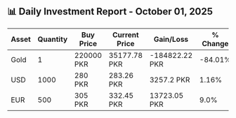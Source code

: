 ## 📊 Daily Investment Report - October 01, 2025

| Asset | Quantity | Buy Price | Current Price | Gain/Loss | % Change |
|-------|----------|-----------|----------------|------------|----------|
| Gold | 1 | 220000 PKR | 35177.78 PKR | -184822.22 PKR | -84.01% |
| USD | 1000 | 280 PKR | 283.26 PKR | 3257.2 PKR | 1.16% |
| EUR | 500 | 305 PKR | 332.45 PKR | 13723.05 PKR | 9.0% |
